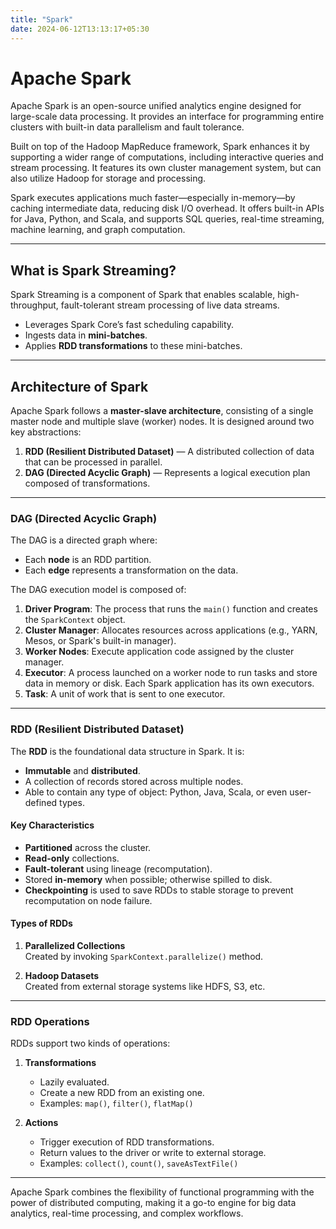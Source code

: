 ```yaml
---
title: "Spark"
date: 2024-06-12T13:13:17+05:30
---
```


# Apache Spark

Apache Spark is an open-source unified analytics engine designed for large-scale data processing. It provides an interface for programming entire clusters with built-in data parallelism and fault tolerance.

Built on top of the Hadoop MapReduce framework, Spark enhances it by supporting a wider range of computations, including interactive queries and stream processing. It features its own cluster management system, but can also utilize Hadoop for storage and processing.

Spark executes applications much faster—especially in-memory—by caching intermediate data, reducing disk I/O overhead. It offers built-in APIs for Java, Python, and Scala, and supports SQL queries, real-time streaming, machine learning, and graph computation.

---
## What is Spark Streaming?

Spark Streaming is a component of Spark that enables scalable, high-throughput, fault-tolerant stream processing of live data streams.

- Leverages Spark Core’s fast scheduling capability.
- Ingests data in **mini-batches**.
- Applies **RDD transformations** to these mini-batches.

---
## Architecture of Spark

Apache Spark follows a **master-slave architecture**, consisting of a single master node and multiple slave (worker) nodes. It is designed around two key abstractions:

1. **RDD (Resilient Distributed Dataset)** — A distributed collection of data that can be processed in parallel.
2. **DAG (Directed Acyclic Graph)** — Represents a logical execution plan composed of transformations.

---

### DAG (Directed Acyclic Graph)

The DAG is a directed graph where:

- Each **node** is an RDD partition.
- Each **edge** represents a transformation on the data.

The DAG execution model is composed of:

1. **Driver Program**: The process that runs the `main()` function and creates the `SparkContext` object.
2. **Cluster Manager**: Allocates resources across applications (e.g., YARN, Mesos, or Spark's built-in manager).
3. **Worker Nodes**: Execute application code assigned by the cluster manager.
4. **Executor**: A process launched on a worker node to run tasks and store data in memory or disk. Each Spark application has its own executors.
5. **Task**: A unit of work that is sent to one executor.

---

### RDD (Resilient Distributed Dataset)

The **RDD** is the foundational data structure in Spark. It is:

- **Immutable** and **distributed**.
- A collection of records stored across multiple nodes.
- Able to contain any type of object: Python, Java, Scala, or even user-defined types.

#### Key Characteristics

- **Partitioned** across the cluster.
- **Read-only** collections.
- **Fault-tolerant** using lineage (recomputation).
- Stored **in-memory** when possible; otherwise spilled to disk.
- **Checkpointing** is used to save RDDs to stable storage to prevent recomputation on node failure.

#### Types of RDDs

1. **Parallelized Collections**  
   Created by invoking `SparkContext.parallelize()` method.

2. **Hadoop Datasets**  
   Created from external storage systems like HDFS, S3, etc.

---

### RDD Operations

RDDs support two kinds of operations:

1. **Transformations**  
   - Lazily evaluated.
   - Create a new RDD from an existing one.
   - Examples: `map()`, `filter()`, `flatMap()`

2. **Actions**  
   - Trigger execution of RDD transformations.
   - Return values to the driver or write to external storage.
   - Examples: `collect()`, `count()`, `saveAsTextFile()`

---

Apache Spark combines the flexibility of functional programming with the power of distributed computing, making it a go-to engine for big data analytics, real-time processing, and complex workflows.

